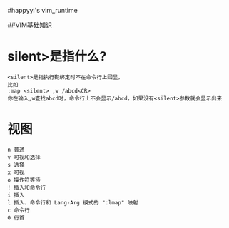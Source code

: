 #happyyi's vim_runtime

##VIM基础知识

silent>是指什么?
==

```
<silent>是指执行键绑定时不在命令行上回显，
比如
:map <silent> ,w /abcd<CR> 
你在输入,w查找abcd时，命令行上不会显示/abcd，如果没有<silent>参数就会显示出来 
```
 视图
==
```
n 普通 
v 可视和选择 
s 选择 
x 可视 
o 操作符等待 
! 插入和命令行 
i 插入 
l 插入、命令行和 Lang-Arg 模式的 ":lmap" 映射 
c 命令行 
0 行首
```